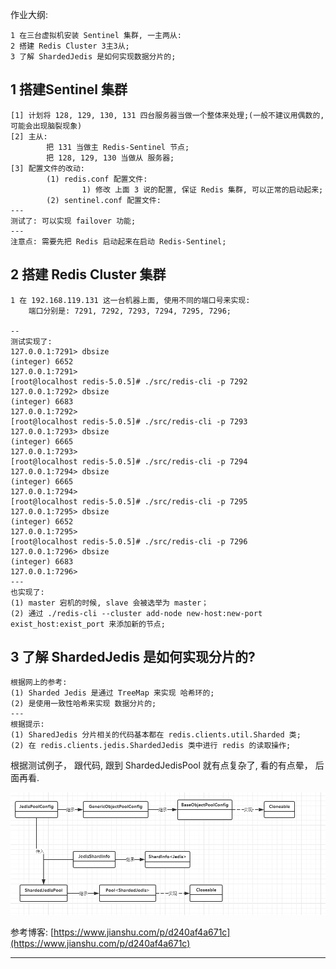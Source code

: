 作业大纲:

```
1 在三台虚拟机安装 Sentinel 集群, 一主两从:
2 搭建 Redis Cluster 3主3从;
3 了解 ShardedJedis 是如何实现数据分片的;
```

## 1 搭建Sentinel 集群

```
[1] 计划将 128, 129, 130, 131 四台服务器当做一个整体来处理;(一般不建议用偶数的, 可能会出现脑裂现象)
[2] 主从:
        把 131 当做主 Redis-Sentinel 节点;
        把 128, 129, 130 当做从 服务器;
[3] 配置文件的改动:
        (1) redis.conf 配置文件:
                1) 修改 上面 3 说的配置, 保证 Redis 集群, 可以正常的启动起来;
        (2) sentinel.conf 配置文件:
---
测试了: 可以实现 failover 功能;
---
注意点: 需要先把 Redis 启动起来在启动 Redis-Sentinel;
```

## 2 搭建 Redis Cluster 集群

```
1 在 192.168.119.131 这一台机器上面, 使用不同的端口号来实现:
    端口分别是: 7291, 7292, 7293, 7294, 7295, 7296;

-- 
测试实现了:
127.0.0.1:7291> dbsize
(integer) 6652
127.0.0.1:7291>
[root@localhost redis-5.0.5]# ./src/redis-cli -p 7292
127.0.0.1:7292> dbsize
(integer) 6683
127.0.0.1:7292>
[root@localhost redis-5.0.5]# ./src/redis-cli -p 7293
127.0.0.1:7293> dbsize
(integer) 6665
127.0.0.1:7293>
[root@localhost redis-5.0.5]# ./src/redis-cli -p 7294
127.0.0.1:7294> dbsize
(integer) 6665
127.0.0.1:7294>
[root@localhost redis-5.0.5]# ./src/redis-cli -p 7295
127.0.0.1:7295> dbsize
(integer) 6652
127.0.0.1:7295>
[root@localhost redis-5.0.5]# ./src/redis-cli -p 7296
127.0.0.1:7296> dbsize
(integer) 6683
127.0.0.1:7296>
--- 
也实现了:
(1) master 宕机的时候, slave 会被选举为 master；
(2) 通过 ./redis-cli --cluster add-node new-host:new-port exist_host:exist_port 来添加新的节点;
```

## 3 了解 ShardedJedis 是如何实现分片的?

```
根据网上的参考:
(1) Sharded Jedis 是通过 TreeMap 来实现 哈希环的;
(2) 是使用一致性哈希来实现 数据分片的;
---
根据提示: 
(1) SharedJedis 分片相关的代码基本都在 redis.clients.util.Sharded 类;
(2) 在 redis.clients.jedis.ShardedJedis 类中进行 redis 的读取操作;
```

根据测试例子， 跟代码, 跟到 ShardedJedisPool 就有点复杂了, 看的有点晕， 后面再看.

![](/assets/import_20191024162601.png)

参考博客: [https://www.jianshu.com/p/d240af4a671c](https://www.jianshu.com/p/d240af4a671c)

---



